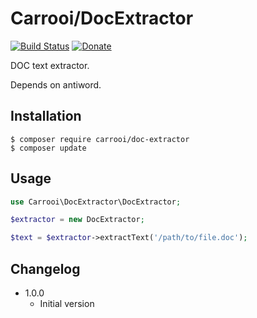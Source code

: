 # Carrooi/DocExtractor

[![Build Status](https://img.shields.io/travis/Carrooi/PHP-DocExtractor.svg?style=flat-square)](https://travis-ci.org/Carrooi/PHP-DocExtractor)
[![Donate](https://img.shields.io/badge/donate-PayPal-brightgreen.svg?style=flat-square)](https://www.paypal.com/cgi-bin/webscr?cmd=_s-xclick&hosted_button_id=W434LKYQTTQG6)

DOC text extractor.

Depends on antiword.

## Installation

```
$ composer require carrooi/doc-extractor
$ composer update
```

## Usage

```php
use Carrooi\DocExtractor\DocExtractor;

$extractor = new DocExtractor;

$text = $extractor->extractText('/path/to/file.doc');
```

## Changelog

* 1.0.0
	+ Initial version
